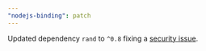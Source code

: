 ```yaml
---
"nodejs-binding": patch
---
```


Updated dependency `rand` to `^0.8` fixing a [security issue](https://github.com/iotaledger/wallet.rs/issues/359).
 